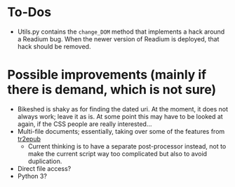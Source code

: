 # To-Dos

* Utils.py contains the `change_DOM` method that implements a hack around a Readium bug. When the newer version of Readium is deployed, that hack should be removed.
    

# Possible improvements (mainly if there is demand, which is not sure)

* Bikeshed is shaky as for finding the dated uri. At the moment, it does not always work; leave it as is. At some point this may have to be looked at again, if the CSS people are really interested…
* Multi-file documents; essentially, taking over some of the features from [tr2epub](https://github.com/iherman/tr2epub)
    * Current thinking is to have a separate post-processor instead, not to make the current script way too complicated but also to avoid duplication.
* Direct file access?
* Python 3?


